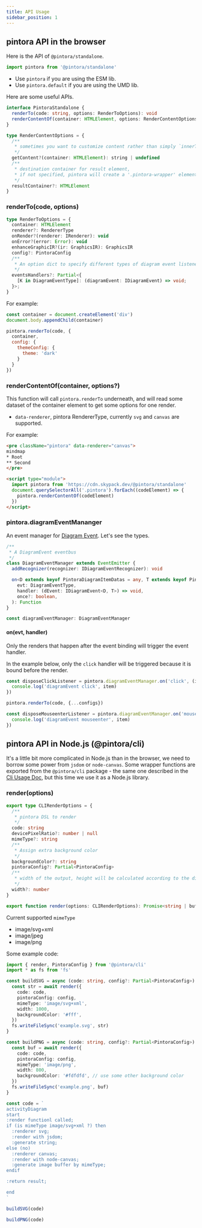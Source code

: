 ```yaml
---
title: API Usage
sidebar_position: 1
---
```


## pintora API in the browser

Here is the API of `@pintora/standalone`.

```js
import pintora from '@pintora/standalone'
```

- Use `pintora` if you are using the ESM lib.
- Use `pintora.default` if you are using the UMD lib.

Here are some useful APIs.

```ts
interface PintoraStandalone {
  renderTo(code: string, options: RenderToOptions): void
  renderContentOf(container: HTMLElement, options: RenderContentOptions = {}): void;
}

type RenderContentOptions = {
  /**
   * sometimes you want to customize content rather than simply `innerText`
   */
  getContent?(container: HTMLElement): string | undefined
  /**
   * destination container for result element,
   * if not specified, pintora will create a '.pintora-wrapper' element and insert it before the container
   */
  resultContainer?: HTMLElement
}
```

### renderTo(code, options)

```ts
type RenderToOptions = {
  container: HTMLElement
  renderer?: RendererType
  onRender?(renderer: IRenderer): void
  onError?(error: Error): void
  enhanceGraphicIR?(ir: GraphicsIR): GraphicsIR
  config?: PintoraConfig
  /**
   * An option dict to specify different types of diagram event listeners
   */
  eventsHandlers?: Partial<{
    [K in DiagramEventType]: (diagramEvent: IDiagramEvent) => void;
  }>;
}
```

For example:

```js title=renderTo-example.js
const container = document.createElement('div')
document.body.appendChild(container)

pintora.renderTo(code, {
  container,
  config: {
    themeConfig: {
      theme: 'dark'
    }
  }
})
```

### renderContentOf(container, options?)

This function will call `pintora.renderTo` underneath, and will read some dataset of the container element to get some options for one render.

- `data-renderer`, pintora RendererType, currently `svg` and `canvas` are supported.

For example:

```html title=renderContentOf-example.html
<pre className="pintora" data-renderer="canvas">
mindmap
* Root
** Second
</pre>

<script type="module">
  import pintora from 'https://cdn.skypack.dev/@pintora/standalone'
  document.querySelectorAll('.pintora').forEach((codeElement) => {
    pintora.renderContentOf(codeElement)
  })
</script>
```

### pintora.diagramEventMananger

An event manager for [Diagram Event](diagram-event.md). Let's see the types.

```ts
/**
 * A DiagramEvent eventbus
 */
class DiagramEventManager extends EventEmitter {
  addRecognizer(recognizer: IDiagramEventRecognizer): void

  on<D extends keyof PintoraDiagramItemDatas = any, T extends keyof PintoraDiagramItemDatas[D] = any>(
    evt: DiagramEventType,
    handler: (dEvent: IDiagramEvent<D, T>) => void,
    once?: boolean,
  ): Function
}

const diagramEventManager: DiagramEventManager
```

#### on(evt, handler)

Only the renders that happen after the event binding will trigger the event handler.

In the example below, only the `click` handler will be triggered because it is bound before the render.

```ts
const disposeClickListener = pintora.diagramEventManager.on('click', (item) => {
  console.log('diagramEvent click', item)
})

pintora.renderTo(code, {...configs})

const disposeMouseenterListener = pintora.diagramEventManager.on('mouseenter', (item) => {
  console.log('diagramEvent mouseenter', item)
})
```

## pintora API in Node.js (@pintora/cli)

It's a little bit more complicated in Node.js than in the browser, we need to borrow some power from `jsdom` or `node-canvas`. Some wrapper functions are exported from the `@pintora/cli` package - the same one described in the [Cli Usage Doc](../getting-started/usage.mdx#cli), but this time we use it as a Node.js library.

### render(options)

```ts
export type CLIRenderOptions = {
  /**
   * pintora DSL to render
   */
  code: string
  devicePixelRatio?: number | null
  mimeType?: string
  /**
   * Assign extra background color
   */
  backgroundColor?: string
  pintoraConfig?: Partial<PintoraConfig>
  /**
   * width of the output, height will be calculated according to the diagram content ratio
   */
  width?: number
}

export function render(options: CLIRenderOptions): Promise<string | buffer>
```

Current supported `mimeType`

- image/svg+xml
- image/jpeg
- image/png

Some example code:

```ts title=nodejs-render-example.ts
import { render, PintoraConfig } from '@pintora/cli'
import * as fs from 'fs'

const buildSVG = async (code: string, config?: Partial<PintoraConfig>) => {
  const str = await render({
    code: code,
    pintoraConfig: config,
    mimeType: 'image/svg+xml',
    width: 1000,
    backgroundColor: '#fff',
  })
  fs.writeFileSync('example.svg', str)
}

const buildPNG = async (code: string, config?: Partial<PintoraConfig>) => {
  const buf = await render({
    code: code,
    pintoraConfig: config,
    mimeType: 'image/png',
    width: 800,
    backgroundColor: '#fdfdfd', // use some other background color
  })
  fs.writeFileSync('example.png', buf)
}

const code = `
activityDiagram
start
:render functionl called;
if (is mimeType image/svg+xml ?) then
  :renderer svg;
  :render with jsdom;
  :generate string;
else (no)
  :renderer canvas;
  :render with node-canvas;
  :generate image buffer by mimeType;
endif

:return result;

end
`

buildSVG(code)

buildPNG(code)
```
